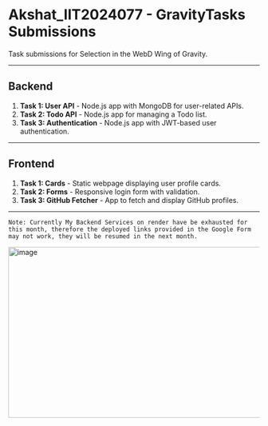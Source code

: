 # Akshat_IIT2024077 - GravityTasks Submissions

Task submissions for Selection in the WebD Wing of Gravity.

---

## Backend
1. **Task 1: User API** - Node.js app with MongoDB for user-related APIs.
2. **Task 2: Todo API** - Node.js app for managing a Todo list.
3. **Task 3: Authentication** - Node.js app with JWT-based user authentication.

---

## Frontend
1. **Task 1: Cards** - Static webpage displaying user profile cards.
2. **Task 2: Forms** - Responsive login form with validation.
3. **Task 3: GitHub Fetcher** - App to fetch and display GitHub profiles.

---

`Note: Currently My Backend Services on render have be exhausted for this month, therefore the deployed links provided in the Google Form may not work, they will be resumed in the next month.`

<img width="1451" height="342" alt="image" src="https://github.com/user-attachments/assets/58b569e5-e45f-4280-ba4e-f996b1d86f7f" />
